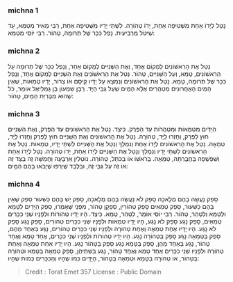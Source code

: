 
### michna 1
נָטַל לְיָדוֹ אַחַת מִשְּׁטִיפָה אַחַת, יָדוֹ טְהוֹרָה. לִשְׁתֵּי יָדָיו מִשְּׁטִיפָה אַחַת, רַבִּי מֵאִיר מְטַמֵּא, עַד שֶׁיִּטֹּל מֵרְבִיעִית. נָפַל כִּכָּר שֶׁל תְּרוּמָה, טָהוֹר. רַבִּי יוֹסֵי מְטַמֵּא: 

### michna 2
נָטַל אֶת הָרִאשׁוֹנִים לְמָקוֹם אֶחָד, וְאֶת הַשְּׁנִיִּים לְמָקוֹם אַחֵר, וְנָפַל כִּכָּר שֶׁל תְּרוּמָה עַל הָרִאשׁוֹנִים, טָמֵא, וְעַל הַשְּׁנִיִּים, טָהוֹר. נָטַל אֶת הָרִאשׁוֹנִים וְאֶת הַשְּׁנִיִּים לְמָקוֹם אֶחָד, וְנָפַל כִּכָּר שֶׁל תְּרוּמָה, טָמֵא. נָטַל אֶת הָרִאשׁוֹנִים וְנִמְצָא עַל יָדָיו קֵיסָם אוֹ צְרוֹר, יָדָיו טְמֵאוֹת, שֶׁאֵין הַמַּיִם הָאַחֲרוֹנִים מְטַהֲרִים אֶלָּא הַמַּיִם שֶׁעַל גַּבֵּי הַיָּד. רַבָּן שִׁמְעוֹן בֶּן גַּמְלִיאֵל אוֹמֵר, כֹּל שֶׁהוּא מִבְּרִיַּת הַמַּיִם, טָהוֹר: 

### michna 3
הַיָּדַיִם מִטַּמְּאוֹת וּמִטַּהֲרוֹת עַד הַפֶּרֶק. כֵּיצַד. נָטַל אֶת הָרִאשׁוֹנִים עַד הַפֶּרֶק, וְאֶת הַשְּׁנִיִּים חוּץ לַפֶּרֶק, וְחָזְרוּ לַיָּד, טְהוֹרָה. נָטַל אֶת הָרִאשׁוֹנִים וְאֶת הַשְּׁנִיִּים חוּץ לַפֶּרֶק וְחָזְרוּ לַיָּד, טְמֵאָה. נָטַל אֶת הָרִאשׁוֹנִים לְיָדוֹ אַחַת וְנִמְלַךְ וְנָטַל אֶת הַשְּׁנִיִּים לִשְׁתֵּי יָדָיו, טְמֵאוֹת. נָטַל אֶת הָרִאשׁוֹנִים לִשְׁתֵּי יָדָיו וְנִמְלַךְ וְנָטַל אֶת הַשְּׁנִיִּים לְיָדוֹ אַחַת, יָדוֹ טְהוֹרָה. נָטַל לְיָדוֹ אַחַת וְשִׁפְשְׁפָהּ בַּחֲבֶרְתָּהּ, טְמֵאָה. בְּרֹאשׁוֹ אוֹ בַכֹּתֶל, טְהוֹרָה. נוֹטְלִין אַרְבָּעָה וַחֲמִשָּׁה זֶה בְצַד זֶה אוֹ זֶה עַל גַּבֵּי זֶה, וּבִלְבַד שֶׁיְּרַפּוּ שֶׁיָּבֹאוּ בָהֶם הַמָּיִם: 

### michna 4
סָפֵק נַעֲשָׂה בָהֶם מְלָאכָה סָפֵק לֹא נַעֲשָׂה בָהֶם מְלָאכָה, סָפֵק יֵשׁ בָּהֶם כַּשִּׁעוּר סָפֵק שֶׁאֵין בָּהֶם כַּשִּׁעוּר, סָפֵק טְמֵאִים סָפֵק טְהוֹרִין, סְפֵקָן טָהוֹר, מִפְּנֵי שֶׁאָמְרוּ, סְפֵק הַיָּדַיִם לִטָּמֵא וּלְטַמֵּא וְלִטָּהֵר, טָהוֹר. רַבִּי יוֹסֵי אוֹמֵר, לִטָּהֵר, טָמֵא. כֵּיצַד. הָיוּ יָדָיו טְהוֹרוֹת וּלְפָנָיו שְׁנֵי כִכָּרִים טְמֵאִים, סָפֵק נָגַע סָפֵק לֹא נָגַע, הָיוּ יָדָיו טְמֵאוֹת וּלְפָנָיו שְׁנֵי כִכָּרִים טְהוֹרִים, סָפֵק נָגַע סָפֵק לֹא נָגַע. הָיוּ יָדָיו אַחַת טְמֵאָה וְאַחַת טְהוֹרָה וּלְפָנָיו שְׁנֵי כִכָּרִים טְהוֹרִים, נָגַע בְּאַחַד מֵהֶם, סָפֵק בַּטְּמֵאָה נָגַע סָפֵק בַּטְּהוֹרָה נָגַע. הָיוּ יָדָיו טְהוֹרוֹת וּלְפָנָיו שְׁנֵי כִכָּרִים, אֶחָד טָמֵא וְאֶחָד טָהוֹר, נָגַע בְּאַחַד מֵהֶן, סָפֵק בַּטָּמֵא נָגַע סָפֵק בַּטָּהוֹר נָגַע. הָיוּ יָדָיו אַחַת טְמֵאָה וְאַחַת טְהוֹרָה וּלְפָנָיו שְׁנֵי כִכָּרִים אֶחָד טָמֵא וְאֶחָד טָהוֹר, נָגַע בִּשְׁתֵּיהֶן, סָפֵק טְמֵאָה בַטָּמֵא וּטְהוֹרָה בַטָּהוֹר, אוֹ טְהוֹרָה בַטָּמֵא וּטְמֵאָה בַטָּהוֹר, הַיָּדַיִם כְּמוֹ שֶׁהָיוּ וְהַכִּכָּרִים כְּמוֹת שֶׁהָיוּ: 

>Credit : Torat Emet 357
>License : Public Domain 